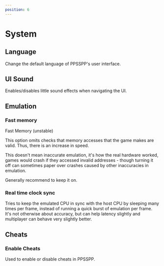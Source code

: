 ```yaml
---
position: 6
---
```


# System

## Language

Change the default language of PPSSPP's user interface.

## UI Sound

Enables/disables little sound effects when navigating the UI.

## Emulation

### Fast memory

Fast Memory (unstable)

This option omits checks that memory accesses that the game makes are valid. Thus, there is an increase in speed.

This doesn't mean inaccurate emulation, it's how the real hardware worked, games would crash if they accessed invalid addresses - though turning it off can sometimes paper over crashes caused by other inaccuracies in emulation.

Generally recommend to keep it on.

### Real time clock sync

Tries to keep the emulated CPU in sync with the host CPU by sleeping many times per frame, instead of running a quick burst of emulation per frame. It's not otherwise about accuracy, but can help latency slightly and multiplayer can behave very slightly better.

## Cheats

### Enable Cheats

Used to enable or disable cheats in PPSSPP.
